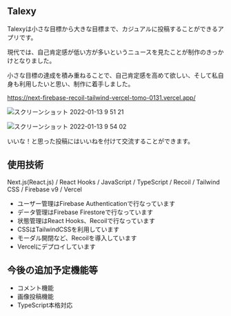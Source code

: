 ## Talexy
Talexyは小さな目標から大きな目標まで、カジュアルに投稿することができるアプリです。

現代では、自己肯定感が低い方が多いというニュースを見たことが制作のきっかけとなりました。

小さな目標の達成を積み重ねることで、自己肯定感を高めて欲しい、そして私自身も利用したいと思い、制作に着手しました。

https://next-firebase-recoil-tailwind-vercel-tomo-0131.vercel.app/

![スクリーンショット 2022-01-13 9 51 21](https://user-images.githubusercontent.com/63157348/149246310-a5be6743-f896-4eef-94aa-4f8e59b1d50f.png)

![スクリーンショット 2022-01-13 9 54 02](https://user-images.githubusercontent.com/63157348/149246537-2b0fd33e-c6ce-4ce6-8861-5d6a7df70925.png)



いいな！と思った投稿にはいいねを付けて交流することができます。

## 使用技術
Next.js(React.js) / React Hooks / JavaScript / TypeScript / Recoil / Tailwind CSS / Firebase v9 / Vercel

- ユーザー管理はFirebase Authenticationで行なっています
- データ管理はFirebase Firestoreで行なっています
- 状態管理はReact Hooks、Recoilで行なっています
- CSSはTailwindCSSを利用しています
- モーダル開閉など、Recoilを導入しています
- Vercelにデプロイしています

## 今後の追加予定機能等
- コメント機能
- 画像投稿機能
- TypeScript本格対応
